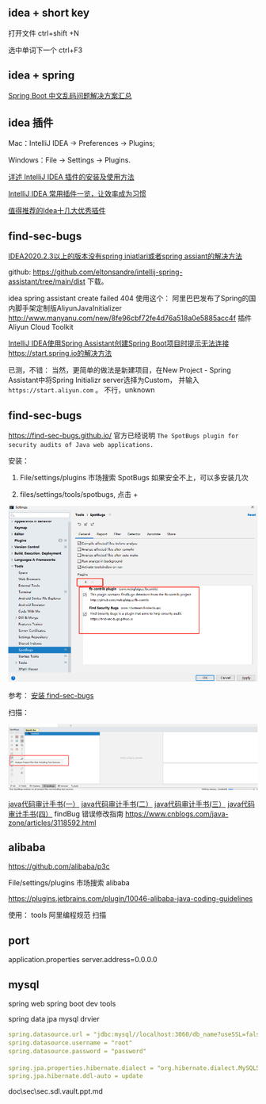 
## idea + short key

打开文件 ctrl+shift +N

选中单词下一个 ctrl+F3

## idea + spring

[Spring Boot 中文乱码问题解决方案汇总](https://developer.aliyun.com/article/627073)

## idea 插件

Mac：IntelliJ IDEA -> Preferences -> Plugins;

Windows：File -> Settings -> Plugins.

[详述 IntelliJ IDEA 插件的安装及使用方法](https://blog.csdn.net/qq_35246620/article/details/78289074)

[IntelliJ IDEA 常用插件一览，让效率成为习惯](https://juejin.im/entry/6844903769025560590)

[值得推荐的Idea十几大优秀插件](https://blog.csdn.net/win7system/article/details/83508313)

## find-sec-bugs

[IDEA2020.2.3以上的版本没有spring iniatlari或者spring assiant的解决方法](https://blog.csdn.net/weixin_45059961/article/details/121006813)

github: https://github.com/eltonsandre/intellij-spring-assistant/tree/main/dist 下载。

idea spring assistant create failed 404
使用这个：
阿里巴巴发布了Spring的国内脚手架定制版AliyunJavaInitializer
http://www.manyanu.com/new/8fe96cbf72fe4d76a518a0e5885acc4f
插件 Aliyun Cloud Toolkit

[IntelliJ IDEA使用Spring Assistant创建Spring Boot项目时提示无法连接https://start.spring.io的解决方法](https://blog.csdn.net/Mister_Yu/article/details/107319961)

已测，不错：
当然，更简单的做法是新建项目，在New Project - Spring Assistant中将Spring Initializr server选择为Custom，
并输入 `https://start.aliyun.com` 。
不行，unknown

## find-sec-bugs

https://find-sec-bugs.github.io/ 官方已经说明 `The SpotBugs plugin for security audits of Java web applications.`

安装：

1. File/settings/plugins 市场搜索 SpotBugs
如果安全不上，可以多安装几次


2. files/settings/tools/spotbugs, 点击 +

![](2021-06-25-00-19-52.png)

参考： [安装 find-sec-bugs](https://github.com/find-sec-bugs/find-sec-bugs/wiki/IntelliJ-Tutorial)

扫描：

![](2021-06-25-00-22-54.png)


[java代码审计手书(一）](https://xz.aliyun.com/t/3358)
[java代码审计手书(二）](https://xz.aliyun.com/t/3372)
[java代码审计手书(三）](https://xz.aliyun.com/t/3416)
[java代码审计手书(四）](https://xz.aliyun.com/t/3460)
findBug 错误修改指南
https://www.cnblogs.com/java-zone/articles/3118592.html

## alibaba

https://github.com/alibaba/p3c

File/settings/plugins 市场搜索 alibaba

https://plugins.jetbrains.com/plugin/10046-alibaba-java-coding-guidelines

使用： tools 阿里编程规范 扫描

## port

application.properties
server.address=0.0.0.0


## mysql 

spring web
spring boot dev tools

spring data jpa
mysql drvier

```yaml
spring.datasource.url = "jdbc:mysql//localhost:3060/db_name?useSSL=false"
spring.datasource.username = "root"
spring.datasource.password = "password"

spring.jpa.properties.hibernate.dialect = "org.hibernate.dialect.MySQL5InnoDBDialect"
spring.jpa.hibernate.ddl-auto = update
```

doc\sec\sec.sdl.vault.ppt.md